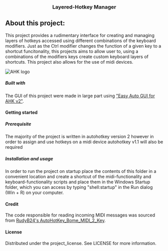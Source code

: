 <h3 align="center">Layered-Hotkey Manager</h3>

## About this project:

This project provides a rudimentary interface for creating and managing layers of hotkeys accessed using different combinations of the keyboard modifiers. Just as the Ctrl modifier changes the function of a given key to a shortcut funcitonality, this projects aims to allow user to, using a combinations of the modifiers keys create custom keyboard layers of shortcuts.
This project also allows for the use of midi devices. 

![AHK logo][logo_ahk]

##### Built with

The GUI of this project were made in large part using ["Easy Auto GUI for AHK v2"](https://github.com/samfisherirl/Easy-Auto-GUI-for-AHK-v2).

#### Getting started

##### Prerequisite
The majority of the project is written in autohotkey version 2 however in order to assign and use hotkeys on a midi device autohotkey v1.1 will also be required 

##### Installation and usage
In order to run the project on startup place the contents of this folder in a convenient location and create a shortcut of the midi-functionality and keyboard-functionality scripts and place them in the Windows Startup folder, which you can access by typing "shell:startup" in the Run dialog (Win + R) on your computer.

#### Credit
The code responsible for reading incoming MIDI messages was sourced from [RudyB24's AutoHotKey_Bome_MIDI_2_Key](https://github.com/RudyB24/AutoHotKey_Bome_MIDI_2_Key).

#### License
Distributed under the project_license. See LICENSE for more information.


[logo_ahk]: https://autohotkey.com/static/ahk_logo_no_text.svg